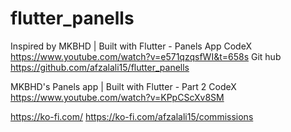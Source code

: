 # flutter_panells



Inspired by MKBHD | Built with Flutter - Panels App
CodeX
https://www.youtube.com/watch?v=e571qzqsfWI&t=658s
Git hub
https://github.com/afzalali15/flutter_panells


MKBHD's Panels app | Built with Flutter - Part 2
CodeX
https://www.youtube.com/watch?v=KPpCScXv8SM



https://ko-fi.com/
https://ko-fi.com/afzalali15/commissions